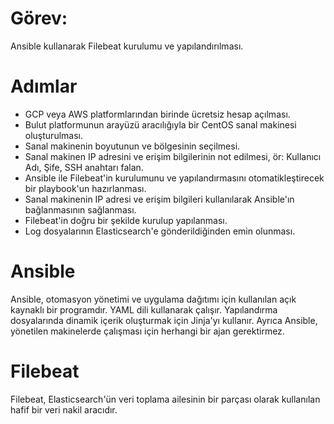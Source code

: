 # Görev:
Ansible kullanarak Filebeat kurulumu ve yapılandırılması.

# Adımlar
- GCP veya AWS platformlarından birinde ücretsiz hesap açılması.
- Bulut platformunun arayüzü aracılığıyla bir CentOS sanal makinesi oluşturulması.
- Sanal makinenin boyutunun ve bölgesinin seçilmesi.
- Sanal makinen IP adresini ve erişim bilgilerinin not edilmesi, ör: Kullanıcı Adı, Şife, SSH anahtarı falan.
- Ansible ile Filebeat'in kurulumunu ve yapılandırmasını otomatikleştirecek bir playbook'un hazırlanması.
- Sanal makinenin IP adresi ve erişim bilgileri kullanılarak Ansible'ın bağlanmasının sağlanması.
- Filebeat'in doğru bir şekilde kurulup yapılanması.
- Log dosyalarının Elasticsearch'e gönderildiğinden emin olunması.


# Ansible 
Ansible, otomasyon yönetimi ve uygulama dağıtımı için kullanılan açık kaynaklı bir programdır. YAML dili kullanarak çalışır. Yapılandırma dosyalarında dinamik içerik oluşturmak için Jinja'yı kullanır. Ayrıca Ansible, yönetilen makinelerde çalışması için herhangi bir ajan gerektirmez.

# Filebeat
Filebeat, Elasticsearch'ün veri toplama ailesinin bir parçası olarak kullanılan hafif bir veri nakil aracıdır.

